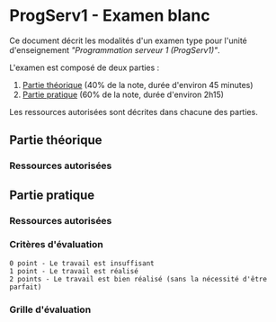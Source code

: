 # ProgServ1 - Examen blanc

Ce document décrit les modalités d'un examen type pour l'unité d'enseignement
_"Programmation serveur 1 (ProgServ1)"_.

L'examen est composé de deux parties :

1. [Partie théorique](#partie-théorique) (40% de la note, durée d'environ 45
   minutes)
2. [Partie pratique](#partie-pratique) (60% de la note, durée d'environ 2h15)

Les ressources autorisées sont décrites dans chacune des parties.

## Partie théorique

### Ressources autorisées

## Partie pratique

### Ressources autorisées

### Critères d'évaluation

    0 point - Le travail est insuffisant
    1 point - Le travail est réalisé
    2 points - Le travail est bien réalisé (sans la nécessité d'être parfait)

### Grille d'évaluation
